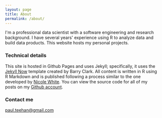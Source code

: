 ```yaml
---
layout: page
title: About
permalink: /about/
---
```


I'm a professional data scientist with a software engineering and research background.  I have several years' experience using R to analyze data and build data products.  This website hosts my personal projects.  

### Technical details

This site is hosted in Github Pages and uses Jekyll; specifically, it uses the [Jekyll Now](https://github.com/barryclark/jekyll-now) template created by Barry Clark.  All content is written in R using R Markdown and is published following a process similar to the one developed by [Nicole White](http://nicolewhite.github.io/2015/02/07/r-blogging-with-rmarkdown-knitr-jekyll.html).  You can view the source code for all of my posts on my [Github account](https://github.com/pteehan/pteehan.github.io/tree/master/_drafts).  


### Contact me

[paul.teehan@gmail.com](mailto:paul.teehan@gmail.com)
